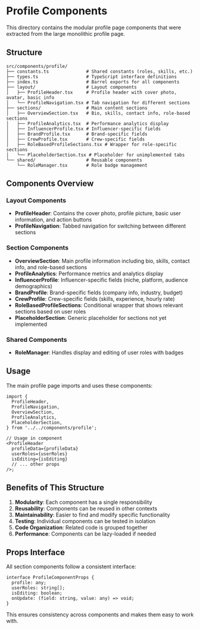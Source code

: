 # Profile Components

This directory contains the modular profile page components that were extracted from the large monolithic profile page.

## Structure

```
src/components/profile/
├── constants.ts              # Shared constants (roles, skills, etc.)
├── types.ts                  # TypeScript interface definitions
├── index.ts                  # Barrel exports for all components
├── layout/                   # Layout components
│   ├── ProfileHeader.tsx     # Profile header with cover photo, avatar, basic info
│   └── ProfileNavigation.tsx # Tab navigation for different sections
├── sections/                 # Main content sections
│   ├── OverviewSection.tsx   # Bio, skills, contact info, role-based sections
│   ├── ProfileAnalytics.tsx  # Performance analytics display
│   ├── InfluencerProfile.tsx # Influencer-specific fields
│   ├── BrandProfile.tsx      # Brand-specific fields
│   ├── CrewProfile.tsx       # Crew-specific fields
│   ├── RoleBasedProfileSections.tsx # Wrapper for role-specific sections
│   └── PlaceholderSection.tsx # Placeholder for unimplemented tabs
└── shared/                   # Reusable components
    └── RoleManager.tsx       # Role badge management
```

## Components Overview

### Layout Components

- **ProfileHeader**: Contains the cover photo, profile picture, basic user information, and action buttons
- **ProfileNavigation**: Tabbed navigation for switching between different sections

### Section Components

- **OverviewSection**: Main profile information including bio, skills, contact info, and role-based sections
- **ProfileAnalytics**: Performance metrics and analytics display
- **InfluencerProfile**: Influencer-specific fields (niche, platform, audience demographics)
- **BrandProfile**: Brand-specific fields (company info, industry, budget)
- **CrewProfile**: Crew-specific fields (skills, experience, hourly rate)
- **RoleBasedProfileSections**: Conditional wrapper that shows relevant sections based on user roles
- **PlaceholderSection**: Generic placeholder for sections not yet implemented

### Shared Components

- **RoleManager**: Handles display and editing of user roles with badges

## Usage

The main profile page imports and uses these components:

```tsx
import {
  ProfileHeader,
  ProfileNavigation,
  OverviewSection,
  ProfileAnalytics,
  PlaceholderSection,
} from '../../components/profile';

// Usage in component
<ProfileHeader
  profileData={profileData}
  userRoles={userRoles}
  isEditing={isEditing}
  // ... other props
/>;
```

## Benefits of This Structure

1. **Modularity**: Each component has a single responsibility
2. **Reusability**: Components can be reused in other contexts
3. **Maintainability**: Easier to find and modify specific functionality
4. **Testing**: Individual components can be tested in isolation
5. **Code Organization**: Related code is grouped together
6. **Performance**: Components can be lazy-loaded if needed

## Props Interface

All section components follow a consistent interface:

```tsx
interface ProfileComponentProps {
  profile: any;
  userRoles: string[];
  isEditing: boolean;
  onUpdate: (field: string, value: any) => void;
}
```

This ensures consistency across components and makes them easy to work with.
